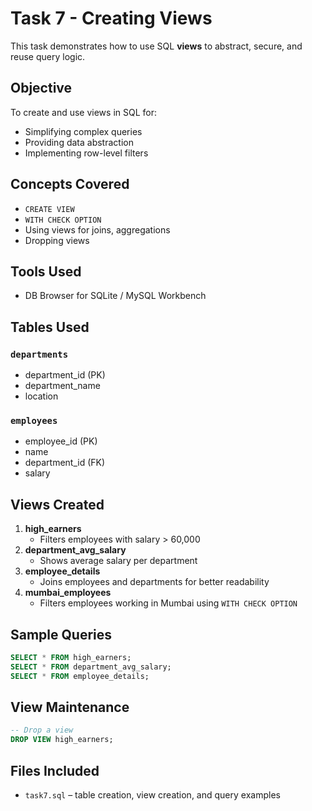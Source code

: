 # Task 7 - Creating Views

This task demonstrates how to use SQL **views** to abstract, secure, and reuse query logic.

##  Objective

To create and use views in SQL for:

- Simplifying complex queries
- Providing data abstraction
- Implementing row-level filters

##  Concepts Covered

- `CREATE VIEW`
- `WITH CHECK OPTION`
- Using views for joins, aggregations
- Dropping views

##  Tools Used

- DB Browser for SQLite / MySQL Workbench

##  Tables Used

### `departments`

- department_id (PK)
- department_name
- location

### `employees`

- employee_id (PK)
- name
- department_id (FK)
- salary

##  Views Created

1. **high_earners**
   - Filters employees with salary > 60,000
2. **department_avg_salary**
   - Shows average salary per department
3. **employee_details**
   - Joins employees and departments for better readability
4. **mumbai_employees**
   - Filters employees working in Mumbai using `WITH CHECK OPTION`

##  Sample Queries

```sql
SELECT * FROM high_earners;
SELECT * FROM department_avg_salary;
SELECT * FROM employee_details;
```

##  View Maintenance

```sql
-- Drop a view
DROP VIEW high_earners;
```

##  Files Included

- `task7.sql` – table creation, view creation, and query examples
